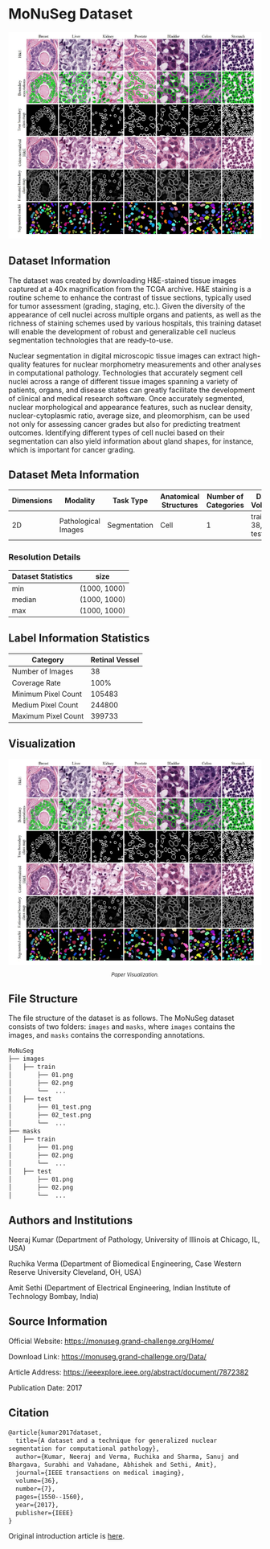# MoNuSeg Dataset

<div align="center">
    <a href="https://github.com/openmedlab/"><img width="700px" height="auto" src="appendix/MoNuSeg_0.png"></a>
</div>
<p style="text-align:center;font-size:10px;"><em></em></p>

## Dataset Information

The dataset was created by downloading H&E-stained tissue images captured at a 40x magnification from the TCGA archive. H&E staining is a routine scheme to enhance the contrast of tissue sections, typically used for tumor assessment (grading, staging, etc.). Given the diversity of the appearance of cell nuclei across multiple organs and patients, as well as the richness of staining schemes used by various hospitals, this training dataset will enable the development of robust and generalizable cell nucleus segmentation technologies that are ready-to-use.

Nuclear segmentation in digital microscopic tissue images can extract high-quality features for nuclear morphometry measurements and other analyses in computational pathology. Technologies that accurately segment cell nuclei across a range of different tissue images spanning a variety of patients, organs, and disease states can greatly facilitate the development of clinical and medical research software. Once accurately segmented, nuclear morphological and appearance features, such as nuclear density, nuclear-cytoplasmic ratio, average size, and pleomorphism, can be used not only for assessing cancer grades but also for predicting treatment outcomes. Identifying different types of cell nuclei based on their segmentation can also yield information about gland shapes, for instance, which is important for cancer grading.

## Dataset Meta Information

| Dimensions | Modality            | Task Type | Anatomical Structures | Number of Categories | Data Volume         | File Format |
|------------|---------------------|-----------|-----------------------|----------------------|---------------------|-------------|
| 2D         | Pathological Images | Segmentation | Cell                         | 1                    | train: 38, test: 15 | PNG         |


### Resolution Details

| Dataset Statistics | size          |
|--------------------|---------------|
| min                | (1000, 1000)  |
| median             | (1000, 1000)  |
| max                | (1000, 1000)  |

## Label Information Statistics

| Category            | Retinal Vessel |
|---------------------|----------------|
| Number of Images    | 38             |
| Coverage Rate       | 100%           |
| Minimum Pixel Count | 105483         |
| Medium Pixel Count  | 244800         |
| Maximum Pixel Count | 399733         |

## Visualization

<div align="center">
    <a href="https://github.com/openmedlab/"><img width="700px" height="auto" src="appendix/MoNuSeg_1.webp"></a>
</div>
<p style="text-align:center;font-size:10px;"><em> Paper Visualization.</em></p>

## File Structure

The file structure of the dataset is as follows. The MoNuSeg dataset consists of two folders: `images` and `masks`, where `images` contains the images, and `masks` contains the corresponding annotations.

``` 
MoNuSeg       
├── images            
│   ├── train
│       ├── 01.png
│       ├── 02.png
│       └──  ...
│   ├── test
│       ├── 01_test.png
│       ├── 02_test.png
│       └──  ...
├── masks            
│   ├── train
│       ├── 01.png
│       ├── 02.png
│       └──  ...
│   ├── test
│       ├── 01.png
│       ├── 02.png
│       └──  ...
```

## Authors and Institutions

Neeraj Kumar (Department of Pathology, University of Illinois at Chicago, IL, USA)

Ruchika Verma (Department of Biomedical Engineering, Case Western Reserve University Cleveland, OH, USA)

Amit Sethi (Department of Electrical Engineering, Indian Institute of Technology Bombay, India)


## Source Information

Official Website: https://monuseg.grand-challenge.org/Home/

Download Link: https://monuseg.grand-challenge.org/Data/

Article Address: https://ieeexplore.ieee.org/abstract/document/7872382

Publication Date: 2017

## Citation

``` 
@article{kumar2017dataset,
  title={A dataset and a technique for generalized nuclear segmentation for computational pathology},
  author={Kumar, Neeraj and Verma, Ruchika and Sharma, Sanuj and Bhargava, Surabhi and Vahadane, Abhishek and Sethi, Amit},
  journal={IEEE transactions on medical imaging},
  volume={36},
  number={7},
  pages={1550--1560},
  year={2017},
  publisher={IEEE}
}
```

Original introduction article is [here](https://zhuanlan.zhihu.com/p/680029542).